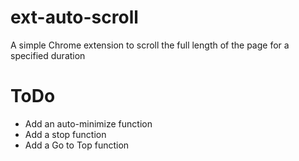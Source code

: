 # ext-auto-scroll

A simple Chrome extension to scroll the full length of the page for a specified duration

# ToDo

-   Add an auto-minimize function
-   Add a stop function
-   Add a Go to Top function
